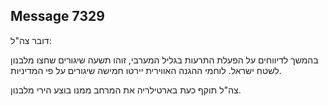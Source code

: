 ## Message 7329

דובר צה"ל:

בהמשך לדיווחים על הפעלת התרעות בגליל המערבי, זוהו תשעה שיגורים שחצו מלבנון לשטח ישראל. 
לוחמי ההגנה האווירית יירטו חמישה שיגורים על פי המדיניות. 

צה"ל תוקף כעת בארטילריה את המרחב ממנו בוצע הירי מלבנון.

